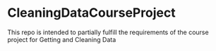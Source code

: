 CleaningDataCourseProject
=========================

This repo is intended to partially fulfill the requirements of the course project for Getting and Cleaning Data
